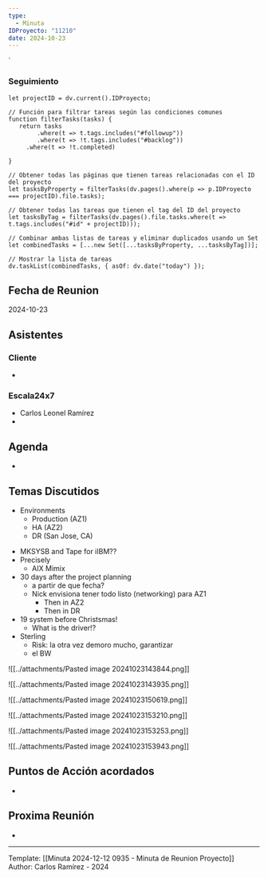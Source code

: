 ```yaml
---
type:
  - Minuta
IDProyecto: "11210"
date: 2024-10-23
---
```

`

### Seguimiento

```dataviewjs
let projectID = dv.current().IDProyecto;

// Función para filtrar tareas según las condiciones comunes
function filterTasks(tasks) {
   return tasks
        .where(t => t.tags.includes("#followup"))
        .where(t => !t.tags.includes("#backlog"))
     .where(t => !t.completed)
        
}

// Obtener todas las páginas que tienen tareas relacionadas con el ID del proyecto
let tasksByProperty = filterTasks(dv.pages().where(p => p.IDProyecto === projectID).file.tasks);

// Obtener todas las tareas que tienen el tag del ID del proyecto
let tasksByTag = filterTasks(dv.pages().file.tasks.where(t => t.tags.includes("#id" + projectID)));

// Combinar ambas listas de tareas y eliminar duplicados usando un Set
let combinedTasks = [...new Set([...tasksByProperty, ...tasksByTag])];

// Mostrar la lista de tareas
dv.taskList(combinedTasks, { asOf: dv.date("today") });
 ```
## Fecha de Reunion
2024-10-23

## Asistentes

### Cliente
* 
### Escala24x7
- Carlos Leonel Ramírez
-  

## Agenda
* 
## Temas Discutidos
- Environments
	*  Production (AZ1)
	* HA (AZ2)
	* DR (San Jose, CA)
* MKSYSB and Tape for iIBM??
* Precisely
	* AIX Mimix
* 30 days after the project planning
	* a partir de que fecha?
	* Nick envisiona tener todo listo (networking) para AZ1
		* Then in AZ2
		* Then in DR
* 19 system before Christsmas!
	* What is the driver!?
* Sterling
	* Risk: la otra vez demoro mucho, garantizar
	* el BW


![[../attachments/Pasted image 20241023143844.png]]

![[../attachments/Pasted image 20241023143935.png]]

![[../attachments/Pasted image 20241023150619.png]]


![[../attachments/Pasted image 20241023153210.png]]

![[../attachments/Pasted image 20241023153253.png]]

![[../attachments/Pasted image 20241023153943.png]]


## Puntos de Acción acordados
- 

## Proxima Reunión
*   

---
Template: [[Minuta 2024-12-12 0935 - Minuta de Reunion Proyecto]]
Author: Carlos Ramírez - 2024
